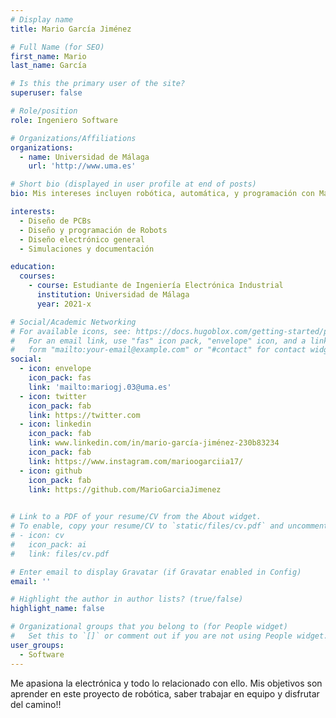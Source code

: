 ```yaml
---
# Display name
title: Mario García Jiménez

# Full Name (for SEO)
first_name: Mario
last_name: García

# Is this the primary user of the site?
superuser: false

# Role/position
role: Ingeniero Software

# Organizations/Affiliations
organizations:
  - name: Universidad de Málaga
    url: 'http://www.uma.es'

# Short bio (displayed in user profile at end of posts)
bio: Mis intereses incluyen robótica, automática, y programación con Matlab Simulink. 

interests:
  - Diseño de PCBs
  - Diseño y programación de Robots
  - Diseño electrónico general
  - Simulaciones y documentación

education:
  courses:
    - course: Estudiante de Ingeniería Electrónica Industrial
      institution: Universidad de Málaga
      year: 2021-x

# Social/Academic Networking
# For available icons, see: https://docs.hugoblox.com/getting-started/page-builder/#icons
#   For an email link, use "fas" icon pack, "envelope" icon, and a link in the
#   form "mailto:your-email@example.com" or "#contact" for contact widget.
social:
  - icon: envelope
    icon_pack: fas
    link: 'mailto:mariogj.03@uma.es'
  - icon: twitter
    icon_pack: fab
    link: https://twitter.com
  - icon: linkedin
    icon_pack: fab
    link: www.linkedin.com/in/mario-garcía-jiménez-230b83234
    icon_pack: fab
    link: https://www.instagram.com/marioogarciia17/
  - icon: github
    icon_pack: fab
    link: https://github.com/MarioGarciaJimenez

    
# Link to a PDF of your resume/CV from the About widget.
# To enable, copy your resume/CV to `static/files/cv.pdf` and uncomment the lines below.
# - icon: cv
#   icon_pack: ai
#   link: files/cv.pdf

# Enter email to display Gravatar (if Gravatar enabled in Config)
email: ''

# Highlight the author in author lists? (true/false)
highlight_name: false

# Organizational groups that you belong to (for People widget)
#   Set this to `[]` or comment out if you are not using People widget.
user_groups:
  - Software
---
```




Me apasiona la electrónica y todo lo relacionado con ello. Mis objetivos son aprender en este proyecto de robótica,
saber trabajar en equipo y disfrutar del camino!!
